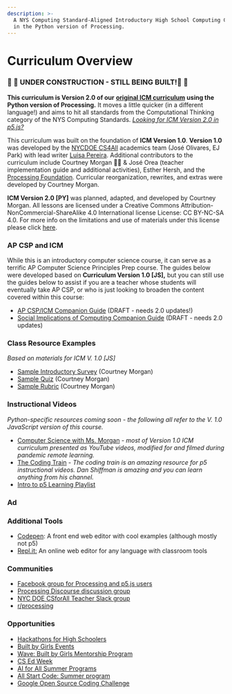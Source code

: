 ```yaml
---
description: >-
  A NYS Computing Standard-Aligned Introductory High School Computing Curriculum
  in the Python version of Processing.
---
```


# Curriculum Overview

### 🚧 🚜 **UNDER CONSTRUCTION - STILL BEING BUILT!**🚜 **🚧**

**This curriculum is Version 2.0 of our** [**original ICM curriculum**](https://cs4all-icm.gitbook.io/introduction-to-computational-media-curriculum/) **using the Python version of Processing.** It moves a little quicker (in a different language!) and aims to hit all standards from the Computational Thinking category of the NYS Computing Standards. [_Looking for ICM Version 2.0 in p5.js?_](https://cs4all-icm.gitbook.io/js-intro-to-computational-media-2.0/)

This curriculum was built on the foundation of **ICM Version 1.0**. **Version 1.0** was developed by the [NYCDOE CS4All](http://cs4all.nyc/) academics team (José Olivares, EJ Park) with lead writer [Luisa Pereira](http://www.luisapereira.net/). Additional contributors to the curriculum include Courtney Morgan 🙆‍♀️ & José Orea (teacher implementation guide and additional activities), Esther Hersh, and the [Processing Foundation](https://processingfoundation.org/). Curricular reorganization, rewrites, and extras were developed by Courtney Morgan.

**ICM Version 2.0 \[PY]** was planned, adapted, and developed by Courtney Morgan. All lessons are licensed under a Creative Commons Attribution-NonCommercial-ShareAlike 4.0 International license License: CC BY-NC-SA 4.0. For more info on the limitations and use of materials under this license please click [here](https://creativecommons.org/licenses/by-nc-sa/4.0/).

### AP CSP and ICM

While this is an introductory computer science course, it can serve as a terrific AP Computer Science Principles Prep course. The guides below were developed based on **Curriculum Version 1.0 \[JS],** but you can still use the guides below to assist if you are a teacher whose students will eventually take AP CSP, or who is just looking to broaden the content covered within this course:

* [AP CSP/ICM Companion Guide](https://docs.google.com/document/d/1ci--4DONVH2xYddqeAq8F4\_RmlgBY\_Tvug56ueWhBj0/preview) (DRAFT - needs 2.0 updates!)
* [Social Implications of Computing Companion Guide](https://docs.google.com/document/d/1GVzOsjulSYxlEj51HJCFeo64VuXrf3aHdA2zH4X8cv8/preview) (DRAFT - needs 2.0 updates)

### Class Resource Examples

_Based on materials for ICM V. 1.0 \[JS]_

* [Sample Introductory Survey](https://docs.google.com/forms/d/1pzjxSHfZz4eSeGgvQJ-WEsx4pYlZ4Zk5ChxqCUhQxcQ/viewform?edit\_requested=true) (Courtney Morgan)
* [Sample Quiz](https://docs.google.com/document/d/1UsYGa4Z0lrX5ImtD0QoF6aSzN5FyVdvR5ofvlQOMMEk/edit) (Courtney Morgan)
* [Sample Rubric](https://docs.google.com/document/d/1p8NR5mL1rEK0HZA25bN-7Jb5zITPiu6dTIn-yCsgEgs/edit) (Courtney Morgan)

### Instructional Videos

_Python-specific resources coming soon - the following all refer to the V. 1.0 JavaScript version of this course._

* [Computer Science with Ms. Morgan](https://www.youtube.com/channel/UCzotTG3ao\_SipHcrhKGeScQ) - _most of Version 1.0 ICM curriculum presented as YouTube videos, modified for and filmed during pandemic remote learning._
* [The Coding Tr](https://www.youtube.com/playlist?list=PLRqwX-V7Uu6Zy51Q-x9tMWIv9cueOFTFA)[ain](https://www.youtube.com/playlist?list=PLRqwX-V7Uu6Zy51Q-x9tMWIv9cueOFTFA) - _The coding train is an amazing resource for p5 instructional videos. Dan Shiffman is amazing and you can learn anything from his channel._
* [Intro to p5 Learning Playlist](https://www.youtube.com/playlist?list=PLRqwX-V7Uu6Zy51Q-x9tMWIv9cueOFTFA)

### Ad

### Additional Tools

* [Codepen](https://codepen.io/): A front end web editor with cool examples (although mostly not p5)
* [Repl.it:](https://repl.it/) An online web editor for any language with classroom tools

### Communities

* [Facebook group for Processing and p5.js users](https://www.facebook.com/search/top/?q=creative%20coding%20with%20processing%20and%20p5.js\&epa=SEARCH\_BOX)
* [Processing Discourse discussion group](https://discourse.processing.org/)
* [NYC DOE CSforAll Teacher Slack group](https://join.slack.com/t/cs4allteachers/shared\_invite/enQtMzIwODg0NjEyMzg2LWNhNTI0ODk1N2RkNTQwODMxMTNhYjE1ZWYyMzZiNjM5MDRjZTQ5NTNlMGI5MjQ0OGY1MjQ2ODc0MDcwZGY2YTI)
* [r/processing](https://www.reddit.com/r/processing/)

### Opportunities

* [Hackathons for High Schoolers](https://hackathons.hackclub.com/)
* [Built by Girls Events](https://www.builtbygirls.com/events-calendar)
* [Wave: Built by Girls Mentorship Program](https://www.builtbygirls.com/about-wave)
* [CS Ed Week](https://csedweek.org/)
* [AI for All Summer Programs](http://ai-4-all.org/summer-programs/)
* [All Start Code: Summer program](https://www.allstarcode.org/)
* [Google Open Source Coding Challenge](https://codein.withgoogle.com/archive/)
